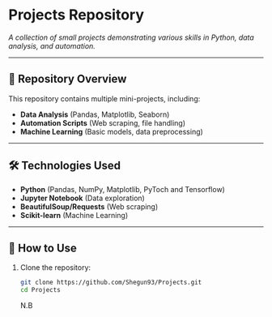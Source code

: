 # Projects Repository
*A collection of small projects demonstrating various skills in Python, data analysis, and automation.*

---

## 📌 **Repository Overview**
This repository contains multiple mini-projects, including:
- **Data Analysis** (Pandas, Matplotlib, Seaborn)  
- **Automation Scripts** (Web scraping, file handling)  
- **Machine Learning** (Basic models, data preprocessing)  

---

## 🛠 **Technologies Used**
- **Python** (Pandas, NumPy, Matplotlib, PyToch and Tensorflow)  
- **Jupyter Notebook** (Data exploration)  
- **BeautifulSoup/Requests** (Web scraping)  
- **Scikit-learn** (Machine Learning)  

---

## 🚀 **How to Use**
1. Clone the repository:
   ```bash
   git clone https://github.com/Shegun93/Projects.git
   cd Projects
   ```
   N.B


